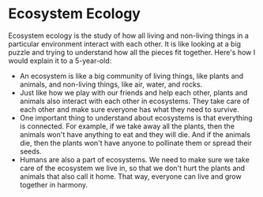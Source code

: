 # Ecosystem Ecology

Ecosystem ecology is the study of how all living and non-living things in a particular environment interact with each other. It is like looking at a big puzzle and trying to understand how all the pieces fit together. Here's how I would explain it to a 5-year-old:

* An ecosystem is like a big community of living things, like plants and animals, and non-living things, like air, water, and rocks.
* Just like how we play with our friends and help each other, plants and animals also interact with each other in ecosystems. They take care of each other and make sure everyone has what they need to survive.
* One important thing to understand about ecosystems is that everything is connected. For example, if we take away all the plants, then the animals won't have anything to eat and they will die. And if the animals die, then the plants won't have anyone to pollinate them or spread their seeds.
* Humans are also a part of ecosystems. We need to make sure we take care of the ecosystem we live in, so that we don't hurt the plants and animals that also call it home. That way, everyone can live and grow together in harmony.
